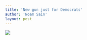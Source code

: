 ```yaml
---
title: 'New gun just for Democrats'
author: 'Noam Sain'
layout: post
---
```


[![](http://1.bp.blogspot.com/_8aN4krk1nsk/SooHmd3v5gI/AAAAAAAAAP8/8HgA29_Z5VM/s400/image001.jpg)](http://1.bp.blogspot.com/_8aN4krk1nsk/SooHmd3v5gI/AAAAAAAAAP8/8HgA29_Z5VM/s1600-h/image001.jpg)